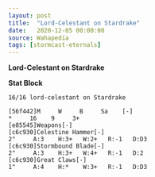 ```yaml
---
layout: post
title:  "Lord-Celestant on Stardrake"
date:   2020-12-05 00:00:00
source: Wahapedia
tags: [stormcast-eternals]
---
```


**Lord-Celestant on Stardrake**

**Stat Block**
```
16/16 lord-celestant on Stardrake
```

```
[56f442]M     W     B     Sa    [-]
*     16    9     3+    
[e85545]Weapons[-]
[c6c930]Celestine Hammer[-]
2"     A:3    H:3+   W:2+   R:-1   D:D3  
[c6c930]Stormbound Blade[-]
2"     A:3    H:3+   W:4+   R:-1   D:2   
[c6c930]Great Claws[-]
1"     A:4    H:*    W:3+   R:-1   D:D3  
```
    